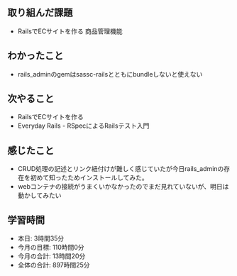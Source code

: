 ## 取り組んだ課題
- RailsでECサイトを作る 商品管理機能
## わかったこと
- rails_adminのgemはsassc-railsとともにbundleしないと使えない
## 次やること
- RailsでECサイトを作る
- Everyday Rails - RSpecによるRailsテスト入門
## 感じたこと
- CRUD処理の記述とリンク紐付けが難しく感じていたが今日rails_adminの存在を初めて知ったためインストールしてみた。
- webコンテナの接続がうまくいかなかったのでまだ見れていないが、明日は動かしてみたい
## 学習時間
- 本日: 3時間35分
- 今月の目標: 110時間0分
- 今月の合計: 13時間20分
- 全体の合計: 897時間25分

